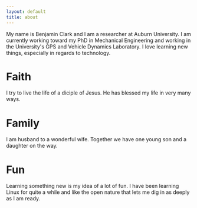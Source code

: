 ```yaml
---
layout: default
title: about
---
```


My name is Benjamin Clark and I am a researcher at Auburn University.  I am currently working toward my PhD in Mechanical Engineering and working in the University's GPS and Vehicle Dynamics Laboratory.  I love learning new things, especially in regards to technology.

Faith
=====
I try to live the life of a diciple of Jesus.  He has blessed my life in very many ways.

Family
======
I am husband to a wonderful wife.  Together we have one young son and a daughter on the way.

Fun
===
Learning something new is my idea of a lot of fun.  I have been learning Linux for quite a while and like the open nature that lets me dig in as deeply as I am ready.
